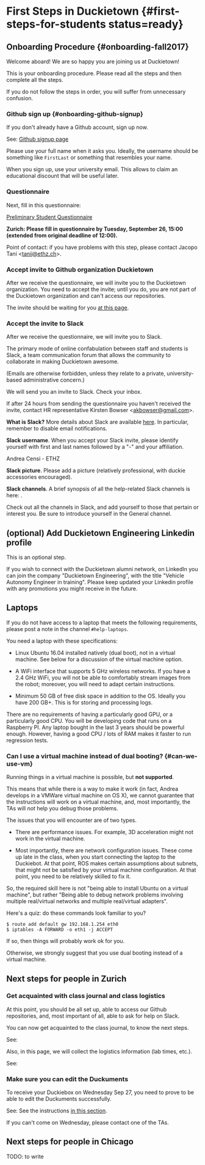 # First Steps in Duckietown {#first-steps-for-students status=ready}

## Onboarding Procedure {#onboarding-fall2017}

Welcome aboard! We are so happy you are joining us at Duckietown!

This is your onboarding procedure. Please read all the steps and then complete all the steps.

If you do not follow the steps in order, you will suffer from unnecessary confusion.

### Github sign up {#onboarding-github-signup}

If you don't already have a Github account, sign up now.

See: [Github signup page](https://github.com/join)

Please use your full name when it asks you. Ideally, the username should be
something like `FirstLast` or something that resembles your name.

When you sign up, use your university email.
This allows to claim an educational discount that will be useful later.

### Questionnaire

Next, fill in this questionnaire:

[Preliminary Student Questionnaire](https://docs.google.com/forms/d/e/1FAIpQLSdTo235gCM-GRWKY0EYmfCieC4-FEsO1CqQIqE8EaQz0y8KWA/viewform)

**Zurich: Please fill in questionnaire by Tuesday, September 26, 15:00 (extended from original deadline of 12:00).**

Point of contact: if you have problems with this step, please contact
Jacopo Tani &lt;tanij@ethz.ch&gt;.

### Accept invite to Github organization Duckietown

After we receive the questionnaire, we will invite you to the Duckietown
organization. You need to accept the invite; until you do, you are not part of the
Duckietown organization and can't access our repositories.

The invite should be waiting for you [at this page](https://github.com/duckietown).

### Accept the invite to Slack

After we receive the questionnaire, we will invite you to Slack.

The primary mode of online confabulation between staff and students is Slack, a team communication forum that allows the community to collaborate in making Duckietown awesome.

(Emails are otherwise forbidden, unless they relate to a private, university-based administrative concern.)

We will send you an invite to Slack. Check your inbox.

If after 24 hours from sending the questionnaire you haven't received the invite,
contact HR representative Kirsten Bowser &lt;akbowser@gmail.com&gt;.


**What is Slack?** More details about Slack are available [here](#slack).
In particular, remember to disable email notifications.

**Slack username**. When you accept your Slack invite, please identify yourself with first and last names followed by a "-" and your affiliation.

<div class='example-usage' markdown="1">
Andrea Censi - ETHZ
</div>

**Slack picture**. Please add a picture (relatively professional, with duckie accessories encouraged).

**Slack channels**. A brief synopsis of all the help-related Slack channels is here: [](#slack_channels).

Check out all the channels in Slack, and add yourself to those that pertain or interest you. Be sure to introduce yourself in the General channel.

##  (optional) Add Duckietown Engineering Linkedin profile

This is an optional step.

If you wish to connect with the Duckietown alumni network, on LinkedIn
you can join the company "Duckietown Engineering", with the title
"Vehicle Autonomy Engineer in training". Please keep updated your
Linkedin profile with any promotions you might receive in the future.



<!--
### Google Documents

We need a Google-compatible email address so that you can view all the necessary Google Docs and Sheets. Send yours to Duckietown HR via (you guessed it!) Slack.

If you experience any difficulties don't hesitate to contact Duckietown HR on the #help-accounts channel.

TLDR: Follow naming guidelines in Slack, send Github username and gmail address to Duckietown HR via Slack. NO EMAILS. -->


## Laptops

If you do not have access to a laptop that meets the following requirements, please post a note in the channel `#help-laptops`.

You need a laptop with these specifications:

- Linux Ubuntu 16.04 installed natively (dual boot), not in a virtual machine.
  See [](#can-we-use-vm) below for a discussion of the virtual machine option.

- A WiFi interface that supports 5 GHz wireless networks. If you have a 2.4 GHz WiFi, you will not be able to comfortably stream images from the robot; moreover, you will need to adapt certain instructions.

- Minimum 50 GB of free disk space in addition to the OS. Ideally you have 200 GB+. This is for storing and processing logs.


<!-- Ability to store somewhere (at home or somewhere on campus), and to bring regularly to the lab, a box, or “Duckiebox”, of dimensions 30 cm × 30 cm × 60 cm. This box has to be used to contain your Duckiebot and associate materials. -->

There are no requirements of having a particularly good GPU, or a particularly
good CPU.  You will be developing code that runs on a Raspberry PI. Any laptop
bought in the last 3 years should be powerful enough. However, having a good
CPU / lots of RAM makes it faster to run regression tests.


### Can I use a virtual machine instead of dual booting? {#can-we-use-vm}

Running things in a virtual machine is possible, but **not supported**.

This means that while there is a way to make it work (in fact,
Andrea develops in a VMWare virtual machine on OS X),
we cannot guarantee that the instructions will work on a virtual machine,
and, most importantly, the TAs will *not* help you debug those problems.

The issues that you will encounter are of two types.

* There are performance issues. For example, 3D acceleration might not work in the
virtual machine.

* Most importantly, there are network configuration issues. These come up late in
the class, when you start connecting the laptop to the Duckiebot. At that
point, ROS makes certain assumptions about subnets, that might not be satisfied
by your virtual machine configuration. At that point, you need to be relatively
skilled to fix it.

So, the required skill here is not "being able to install Ubuntu on a virtual
machine", but rather "Being able to debug network problems involving multiple
real/virtual networks and  multiple real/virtual adapters".

Here's a quiz: do these commands look familiar to you?

    $ route add default gw 192.168.1.254 eth0
    $ iptables -A FORWARD -o eth1 -j ACCEPT

If so, then things will probably work ok for you.

Otherwise, we strongly suggest that you use dual booting instead of a virtual machine.

## Next steps for people in Zurich

### Get acquainted with class journal and class logistics

At this point, you should be all set up, able to access our Github
repositories, and, most important of all, able to ask for help on Slack.

You can now get acquainted to the class journal, to know the next steps.

See: [](#ETH-journal)

Also, in this page, we will collect the logistics information (lab times, etc.).

See: [](#ETH-logistics)

### Make sure you can edit the Duckuments

To receive your Duckiebox on Wednesday Sep 27, you need to prove to be able
to edit the Duckuments successfully.

See: See the instructions [in this section](#1709-duckieboxes).

If you can't come on Wednesday, please contact one of the TAs.


## Next steps for people in Chicago

TODO: to write
